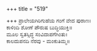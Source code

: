 +++
title = "519"

+++
ಪ್ರಾಲೇಯಗಿರಿಗುಹೆಯ ಗಂಗೆ ವೇದ ಪುರಾಣ।  
ಕಾಳಿಂದಿ ಶೋಣೆ ಪೌರುಷ ಬುದ್ಧಿಯುಕ್ತಿ॥  
ಮೂಲ ಸ್ವತಸ್ಸಿದ್ಧ ಸಂವಿದಾಪಗೆಗಿಂತು।  
ಕಾಲದುಪನದಿ ನೆರವು - ಮಂಕುತಿಮ್ಮ॥  
